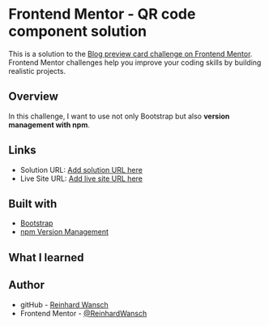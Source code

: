 # Frontend Mentor - QR code component solution

This is a solution to the [Blog preview card challenge on Frontend Mentor](https://www.frontendmentor.io/challenges/blog-preview-card-ckPaj01IcS). Frontend Mentor challenges help you improve your coding skills by building realistic projects. 

## Overview

In this challenge, I want to use not only Bootstrap but also **version management with npm**.

## Links

- Solution URL: [Add solution URL here]()
- Live Site URL: [Add live site URL here]()

## Built with

- [Bootstrap](https://getbootstrap.com/)
- [npm Version Management](https://docs.npmjs.com/cli/v10/commands/npm-version?v=true#description)

## What I learned

## Author

- gitHub - [Reinhard Wansch](https://github.com/ReinhardWansch)
- Frontend Mentor - [@ReinhardWansch](https://www.frontendmentor.io/profile/ReinhardWansch)

